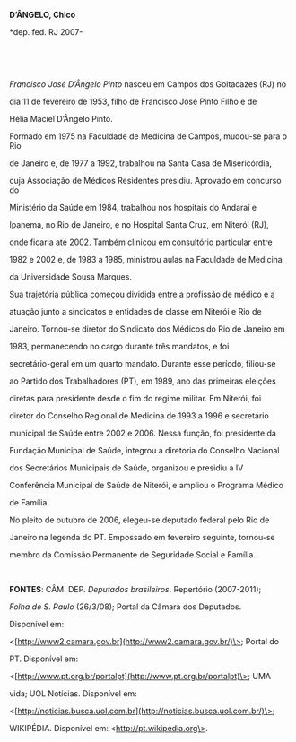 **D’ÂNGELO, Chico**



\*dep. fed. RJ 2007-



 



 



*Francisco José D’Ângelo Pinto* nasceu em Campos dos Goitacazes (RJ) no

dia 11 de fevereiro de 1953, filho de Francisco José Pinto Filho e de

Hélia Maciel D’Ângelo Pinto.



Formado em 1975 na Faculdade de Medicina de Campos, mudou-se para o Rio

de Janeiro e, de 1977 a 1992, trabalhou na Santa Casa de Misericórdia,

cuja Associação de Médicos Residentes presidiu. Aprovado em concurso do

Ministério da Saúde em 1984, trabalhou nos hospitais do Andaraí e

Ipanema, no Rio de Janeiro, e no Hospital Santa Cruz, em Niterói (RJ),

onde ficaria até 2002. Também clinicou em consultório particular entre

1982 e 2002 e, de 1983 a 1985, ministrou aulas na Faculdade de Medicina

da Universidade Sousa Marques.



Sua trajetória pública começou dividida entre a profissão de médico e a

atuação junto a sindicatos e entidades de classe em Niterói e Rio de

Janeiro. Tornou-se diretor do Sindicato dos Médicos do Rio de Janeiro em

1983, permanecendo no cargo durante três mandatos, e foi

secretário-geral em um quarto mandato. Durante esse período, filiou-se

ao Partido dos Trabalhadores (PT), em 1989, ano das primeiras eleições

diretas para presidente desde o fim do regime militar. Em Niterói, foi

diretor do Conselho Regional de Medicina de 1993 a 1996 e secretário

municipal de Saúde entre 2002 e 2006. Nessa função, foi presidente da

Fundação Municipal de Saúde, integrou a diretoria do Conselho Nacional

dos Secretários Municipais de Saúde, organizou e presidiu a IV

Conferência Municipal de Saúde de Niterói, e ampliou o Programa Médico

de Família.



No pleito de outubro de 2006, elegeu-se deputado federal pelo Rio de

Janeiro na legenda do PT. Empossado em fevereiro seguinte, tornou-se

membro da Comissão Permanente de Seguridade Social e Família.



 



**FONTES**: CÂM. DEP. *Deputados brasileiros*. Repertório (2007-2011);

*Folha de S*. *Paulo* (26/3/08); Portal da Câmara dos Deputados.

Disponível em:

\<[http://www2.camara.gov.br](http://www2.camara.gov.br/)\>; Portal do

PT. Disponível em:

\<[http://www.pt.org.br/portalpt](http://www.pt.org.br/portalpt)\>; UMA

vida; UOL Notícias. Disponível em:

\<[http://noticias.busca.uol.com.br](http://noticias.busca.uol.com.br/)\>;

WIKIPÉDIA. Disponível em: \<http://pt.wikipedia.org\>.



 

